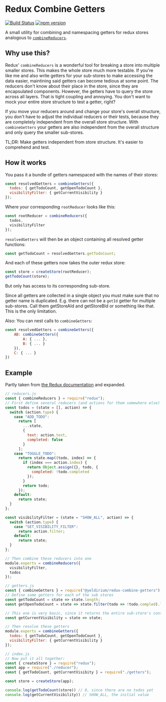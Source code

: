 # Redux Combine Getters

[![Build Status](https://travis-ci.org/yeldiRium/redux-combine-getters.svg?branch=master)](https://travis-ci.org/yeldiRium/redux-combine-getters)
[![npm version](http://img.shields.io/npm/v/@yeldirium/redux-combine-getters.svg?style=flat)](https://npmjs.org/package/@yeldirium/redux-combine-getters "View this project on npm")

A small utility for combining and namespacing getters for redux stores analogous to [`combineReducers`](https://redux.js.org/api/combinereducers).

## Why use this?

Redux' `combineReducers` is a wonderful tool for breaking a store into multiple
smaller stores. This makes the whole store much more testable. If you're like me
and also write getters for your sub-stores to make accessing the data easier,
maintining said getters can become tedious at some point. The reducers don't
know about their place in the store, since they are encapsulated components.
However, the getters have to query the store across all layers. That is tight
coupling and annoying. You don't want to mock your entire store structure to
test a getter, right?

If you move your reducers around and change your store's overall structure, you
don't have to adjust the individual reducers or their tests, because they are
completely independent from the overall store structure. With `combineGetters`
your getters are also independent from the overall structure and only query the
smaller sub-stores.

TL;DR: Make getters independent from store structure. It's easier to comprehend
and test.

## How it works

You pass it a bundle of getters namespaced with the names of their stores:

```js
const resolvedGetters = combineGetters({
  todos: { getTodoCount, getOpenTodoCount },
  visibilityFilter: { getCurrentVisibility }
});
```

Where your corresponding `rootReducer` looks like this:

```js
const rootReducer = combineReducers({
  todos,
  visibilityFilter
});
```

`resolvedGetters` will then be an object containing all resolved getter functions:

```js
const getTodoCount = resolvedGetters.getTodoCount;
```

And each of these getters now takes the outer redux store:

```js
const store = createStore(rootReducer);
getTodoCount(store);
```

But only has access to its corresponding sub-store.

Since all getters are collected in a single object you must make sure that no
getter name is duplicated. E.g. there can not be a `getId` getter for multiple
sub-stores. Call them getStoreAId and getStoreBId or something like that. This
is the only limitation.

Also: You can nest calls to `combineGetters`:

```js
const resolvedGetters = combineGetters({
    AB: combineGetters({
        A: { ... },
        B: { ... }
    }),
    C: { ... }
})
```

## Example

Partly taken from [the Redux documentation](https://redux.js.org/basics/reducers#splitting-reducers)
and expanded.

```js
// reducers.js
const { combineReducers } = require("redux");
// First define several reducers (and actions for them somewhere else)
const todos = (state = [], action) => {
  switch (action.type) {
    case "ADD_TODO":
      return [
        ...state,
        {
          text: action.text,
          completed: false
        }
      ];
    case "TOGGLE_TODO":
      return state.map((todo, index) => {
        if (index === action.index) {
          return Object.assign({}, todo, {
            completed: !todo.completed
          });
        }
        return todo;
      });
    default:
      return state;
  }
};

const visibilityFilter = (state = "SHOW_ALL", action) => {
  switch (action.type) {
    case "SET_VISIBILITY_FILTER":
      return action.filter;
    default:
      return state;
  }
};

// Then combine these reducers into one
module.exports = combineReducers({
  visibilityFilter,
  todos
});

// getters.js
const { combineGetters } = require("@yeldirium/redux-combine-getters");
// Define some getters for each of the sub stores
const getTodoCount = state => state.length;
const getOpenTodoCount = state => state.filter(todo => !todo.compled).length;

// This one is very basic, since it returns the entire sub-store's content
const getCurrentVisibility = state => state;

// Then resolve these getters
module.exports = combineGetters({
  todos: { getTodoCount, getOpenTodoCount },
  visibilityFilter: { getCurrentVisibility }
});

// index.js
// Now put it all together:
const { createStore } = require("redux");
const app = require("./reducer");
const { getTodoCount, getCurrentVisibity } = require("./getters");

const store = createStore(app);

console.log(getTodoCount(store)) // 0, since there are no todos yet
console.log(getCurrentVisibility)) // SHOW_ALL, the initial value
```
